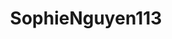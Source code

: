 ---
title: SophieNguyen113
github: https://github.com/SophieNguyen113
mode: dark
transition: 1s
score: 81.0
archetype:
- GIF
---